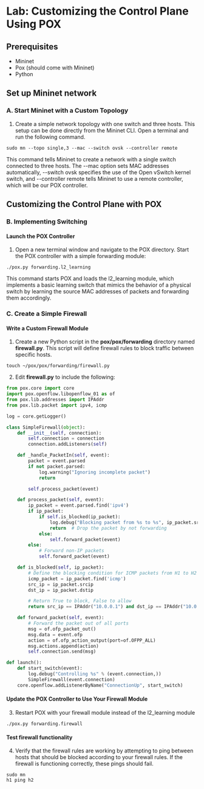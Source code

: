 # Lab: Customizing the Control Plane Using POX

## Prerequisites
- Mininet
- Pox (should come with Mininet)
- Python

## Set up Mininet network
### A. Start Mininet with a Custom Topology
1. Create a simple network topology with one switch and three hosts. This setup can be done directly from the Mininet CLI. Open a terminal and run the following command.

```
sudo mn --topo single,3 --mac --switch ovsk --controller remote
```

This command tells Mininet to create a network with a single switch connected to three hosts. The --mac option sets MAC addresses automatically, --switch ovsk specifies the use of the Open vSwitch kernel switch, and --controller remote tells Mininet to use a remote controller, which will be our POX controller.

## Customizing the Control Plane with POX
### B. Implementing Switching
#### Launch the POX Controller
1. Open a new terminal window and navigate to the POX directory. Start the POX controller with a simple forwarding module:

```
./pox.py forwarding.l2_learning
```

This command starts POX and loads the l2_learning module, which implements a basic learning switch that mimics the behavior of a physical switch by learning the source MAC addresses of packets and forwarding them accordingly.

### C. Create a Simple Firewall
#### Write a Custom Firewall Module
1. Create a new Python script in the **pox/pox/forwarding** directory named **firewall.py**. This script will define firewall rules to block traffic between specific hosts.

```
touch ~/pox/pox/forwarding/firewall.py
```

2. Edit **firewall.py** to include the following:

```python
from pox.core import core
import pox.openflow.libopenflow_01 as of
from pox.lib.addresses import IPAddr
from pox.lib.packet import ipv4, icmp

log = core.getLogger()

class SimpleFirewall(object):
    def __init__(self, connection):
        self.connection = connection
        connection.addListeners(self)

    def _handle_PacketIn(self, event):
        packet = event.parsed
        if not packet.parsed:
            log.warning("Ignoring incomplete packet")
            return

        self.process_packet(event)

    def process_packet(self, event):
        ip_packet = event.parsed.find('ipv4')
        if ip_packet:
            if self.is_blocked(ip_packet):
                log.debug("Blocking packet from %s to %s", ip_packet.srcip, ip_packet.dstip)
                return  # Drop the packet by not forwarding
            else:
                self.forward_packet(event)
        else:
            # Forward non-IP packets
            self.forward_packet(event)

    def is_blocked(self, ip_packet):
        # Define the blocking condition for ICMP packets from H1 to H2
        icmp_packet = ip_packet.find('icmp')
        src_ip = ip_packet.srcip
        dst_ip = ip_packet.dstip

        # Return True to block, False to allow
        return src_ip == IPAddr("10.0.0.1") and dst_ip == IPAddr("10.0.0.2") and icmp_packet is not None

    def forward_packet(self, event):
        # Forward the packet out of all ports
        msg = of.ofp_packet_out()
        msg.data = event.ofp
        action = of.ofp_action_output(port=of.OFPP_ALL)
        msg.actions.append(action)
        self.connection.send(msg)

def launch():
    def start_switch(event):
        log.debug("Controlling %s" % (event.connection,))
        SimpleFirewall(event.connection)
    core.openflow.addListenerByName("ConnectionUp", start_switch)

```

#### Update the POX Controller to Use Your Firewall Module
3. Restart POX with your firewall module instead of the l2_learning module

```
./pox.py forwarding.firewall
```

#### Test firewall functionality
4. Verify that the firewall rules are working by attempting to ping between hosts that should be blocked according to your firewall rules. If the firewall is functioning correctly, these pings should fail.

```
sudo mn
h1 ping h2
```
